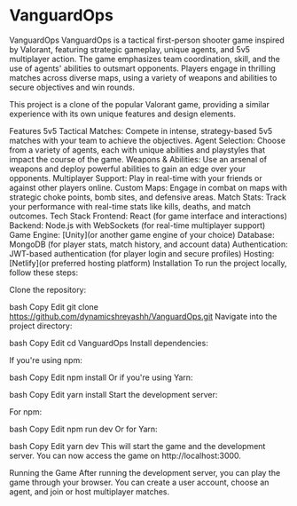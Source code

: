 # VanguardOps
VanguardOps
VanguardOps is a tactical first-person shooter game inspired by Valorant, featuring strategic gameplay, unique agents, and 5v5 multiplayer action. The game emphasizes team coordination, skill, and the use of agents' abilities to outsmart opponents. Players engage in thrilling matches across diverse maps, using a variety of weapons and abilities to secure objectives and win rounds.

This project is a clone of the popular Valorant game, providing a similar experience with its own unique features and design elements.

Features
5v5 Tactical Matches: Compete in intense, strategy-based 5v5 matches with your team to achieve the objectives.
Agent Selection: Choose from a variety of agents, each with unique abilities and playstyles that impact the course of the game.
Weapons & Abilities: Use an arsenal of weapons and deploy powerful abilities to gain an edge over your opponents.
Multiplayer Support: Play in real-time with your friends or against other players online.
Custom Maps: Engage in combat on maps with strategic choke points, bomb sites, and defensive areas.
Match Stats: Track your performance with real-time stats like kills, deaths, and match outcomes.
Tech Stack
Frontend: React (for game interface and interactions)
Backend: Node.js with WebSockets (for real-time multiplayer support)
Game Engine: [Unity](or another game engine of your choice)
Database: MongoDB (for player stats, match history, and account data)
Authentication: JWT-based authentication (for player login and secure profiles)
Hosting: [Netlify](or preferred hosting platform)
Installation
To run the project locally, follow these steps:

Clone the repository:

bash
Copy
Edit
git clone https://github.com/dynamicshreyashh/VanguardOps.git
Navigate into the project directory:

bash
Copy
Edit
cd VanguardOps
Install dependencies:

If you're using npm:

bash
Copy
Edit
npm install
Or if you're using Yarn:

bash
Copy
Edit
yarn install
Start the development server:

For npm:

bash
Copy
Edit
npm run dev
Or for Yarn:

bash
Copy
Edit
yarn dev
This will start the game and the development server. You can now access the game on http://localhost:3000.

Running the Game
After running the development server, you can play the game through your browser.
You can create a user account, choose an agent, and join or host multiplayer matches.


